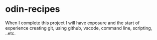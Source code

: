# odin-recipes

When I complete this project I will have exposure and the start of experience creating git, using github, vscode, command line, scripting, ..etc.
